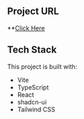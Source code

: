 ## Project URL
**[Click Here](https://shop-ninja.vercel.app/)

## Tech Stack

This project is built with:

- Vite
- TypeScript
- React
- shadcn-ui
- Tailwind CSS


